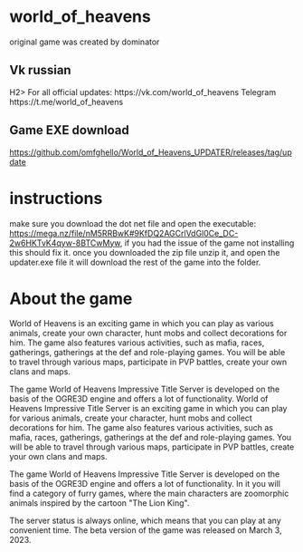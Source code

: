 # world_of_heavens

 original game was created by dominator
 
 <H2>Vk russian</H2>H2>
For all official updates: https://vk.com/world_of_heavens
Telegram https://t.me/world_of_heavens

<H2>Game EXE download</H2>

https://github.com/omfghello/World_of_Heavens_UPDATER/releases/tag/update

# instructions
make sure you download the dot net file and open the executable: https://mega.nz/file/nM5RRBwK#9KfDQ2AGCrlVdGl0Ce_DC-2w6HKTvK4qyw-8BTCwMyw, if you had the issue of the game not installing this should fix it. once you downloaded the zip file unzip it, and open the updater.exe file it will download the rest of the game into the folder.

# About the game
World of Heavens is an exciting game in which you can play as various animals, create your own character, hunt mobs and collect decorations for him. The game also features various activities, such as mafia, races, gatherings, gatherings at the def and role-playing games. You will be able to travel through various maps, participate in PVP battles, create your own clans and maps.

The game World of Heavens Impressive Title Server is developed on the basis of the OGRE3D engine and offers a lot of functionality. World of Heavens Impressive Title Server is an exciting game in which you can play for various animals, create your character, hunt mobs and collect decorations for him. The game also features various activities, such as mafia, races, gatherings, gatherings at the def and role-playing games. You will be able to travel through various maps, participate in PVP battles, create your own clans and maps.

The game World of Heavens Impressive Title Server is developed on the basis of the OGRE3D engine and offers a lot of functionality. In it you will find a category of furry games, where the main characters are zoomorphic animals inspired by the cartoon "The Lion King".

The server status is always online, which means that you can play at any convenient time. The beta version of the game was released on March 3, 2023.

